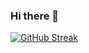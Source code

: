 ### Hi there 👋

[![GitHub Streak](https://streak-stats.demolab.com/?user=anton-petrov)](https://git.io/streak-stats)
